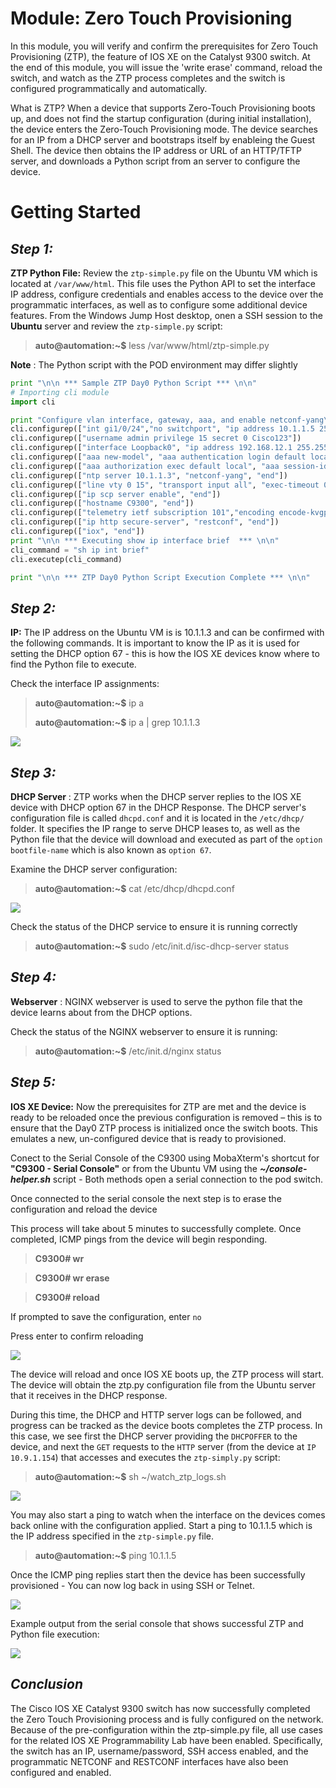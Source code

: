# Module: Zero Touch Provisioning

In this module, you will verify and confirm the prerequisites for Zero Touch Provisioning (ZTP), the feature of IOS XE on the Catalyst 9300 switch. At the end of this module, you will issue the 'write erase' command, reload the switch, and watch as the ZTP process completes and the switch is configured programmatically and automatically.

What is ZTP? When a device that supports Zero-Touch Provisioning boots up, and does not find the startup configuration (during initial installation), the device enters the Zero-Touch Provisioning mode. The device searches for an IP from a DHCP server and bootstraps itself by enableing the Guest Shell. The device then obtains the IP address or URL of an HTTP/TFTP server, and downloads a Python script from an server to configure the device.

# Getting Started


## _Step 1:_
**ZTP Python File:** Review the `ztp-simple.py` file on the Ubuntu VM which is located at `/var/www/html`. This file uses the Python API to set the interface IP address, configure credentials and enables access to the device over the programmatic interfaces, as well as to configure some additional device features. From the Windows Jump Host desktop, onen a SSH session to the **Ubuntu** server and review the `ztp-simple.py` script:

> **auto@automation:~$** less /var/www/html/ztp-simple.py

**Note** : The Python script with the POD environment may differ slightly

```Python
print "\n\n *** Sample ZTP Day0 Python Script *** \n\n"
# Importing cli module
import cli

print "Configure vlan interface, gateway, aaa, and enable netconf-yang\n\n"
cli.configurep(["int gi1/0/24","no switchport", "ip address 10.1.1.5 255.255.255.0", "no shut", "end"])
cli.configurep(["username admin privilege 15 secret 0 Cisco123"])
cli.configurep(["interface Loopback0", "ip address 192.168.12.1 255.255.255.0", "end"])
cli.configurep(["aaa new-model", "aaa authentication login default local", "end"])
cli.configurep(["aaa authorization exec default local", "aaa session-id common", "end"])
cli.configurep(["ntp server 10.1.1.3", "netconf-yang", "end"])
cli.configurep(["line vty 0 15", "transport input all", "exec-timeout 0 0", "end"])
cli.configurep(["ip scp server enable", "end"])
cli.configurep(["hostname C9300", "end"])
cli.configurep(["telemetry ietf subscription 101","encoding encode-kvgpb","filter xpath /process-cpu-ios-xe-oper:cpu-usage/cpu-utilization/five-seconds","stream yang-push","update-policy periodic 500","receiver ip address 10.1.1.3 57500 protocol grpc-tcp","end"])
cli.configurep(["ip http secure-server", "restconf", "end"])
cli.configurep(["iox", "end"])
print "\n\n *** Executing show ip interface brief  *** \n\n"
cli_command = "sh ip int brief"
cli.executep(cli_command)

print "\n\n *** ZTP Day0 Python Script Execution Complete *** \n\n"
```

## _Step 2:_
**IP:** The IP address on the Ubuntu VM is is 10.1.1.3 and can be confirmed with the following commands. It is important to know the IP as it is used for setting the DHCP option 67 - this is how the IOS XE devices know where to find the Python file to execute.

Check the interface IP assignments:

> **auto@automation:~$** ip a
>
> **auto@automation:~$** ip a | grep 10.1.1.3

![](imgs/ip_a.png)


## _Step 3:_
**DHCP Server** : ZTP works when the DHCP server replies to the IOS XE device with DHCP option 67 in the DHCP Response. The DHCP server's configuration file is called `dhcpd.conf` and it is located in the `/etc/dhcp/` folder. It specifies the IP range to serve DHCP leases to, as well as the Python file that the device will download and executed as part of the `option bootfile-name` which is also known as `option 67`.

Examine the DHCP server configuration:

>**auto@automation:~$** cat /etc/dhcp/dhcpd.conf

![](imgs/cat_dhcpd.png)

Check the status of the DHCP service to ensure it is running correctly

> **auto@automation:~$** sudo /etc/init.d/isc-dhcp-server status


## _Step 4:_
**Webserver** : NGINX webserver is used to serve the python file that the device learns about from the DHCP options.

Check the status of the NGINX webserver to ensure it is running:

> **auto@automation:~$** /etc/init.d/nginx status


## _Step 5:_
**IOS XE Device:** Now the prerequisites for ZTP are met and the device is ready to be reloaded once the previous configuration is removed – this is to ensure that the Day0 ZTP process is initialized once the switch boots. This emulates a new, un-configured device that is ready to provisioned.

Conect to the Serial Console of the C9300 using MobaXterm's shortcut for **"C9300 - Serial Console"** or from the Ubuntu VM using the ***~/console-helper.sh*** script - Both methods open a serial connection to the pod switch.

Once connected to the serial console the next step is to erase the configuration and reload the device

This process will take about 5 minutes to successfully complete. Once completed, ICMP pings from the device will begin responding.

> **C9300# wr**

> **C9300# wr erase**

> **C9300# reload**

If prompted to save the configuration, enter `no`

Press enter to confirm reloading

![](imgs/wr_er_reload.png)

The device will reload and once IOS XE boots up, the ZTP process will start. The device will obtain the ztp.py configuration file from the Ubuntu server that it receives in the DHCP response.

During this time, the DHCP and HTTP server logs can be followed, and progress can be tracked as the device boots completes the ZTP process. In this case, we see first the DHCP server providing the `DHCPOFFER` to the device, and next the `GET` requests to the `HTTP` server (from the device at `IP 10.9.1.154`) that accesses and executes the `ztp-simply.py` script:

> **auto@automation:~$** sh ~/watch_ztp_logs.sh

![](imgs/watch_ztp.png)

You may also start a ping to watch when the interface on the devices comes back online with the configuration applied. Start a ping to 10.1.1.5 which is the IP address specified in the `ztp-simple.py` file.

> **auto@automation:~$** ping 10.1.1.5

Once the ICMP ping replies start then the device has been successfully provisioned - You can now log back in using SSH or Telnet.

![](imgs/icmp_returns.png)

Example output from the serial console that shows successful ZTP and Python file execution:

![](imgs/ztp.gif)


## _Conclusion_
The Cisco IOS XE Catalyst 9300 switch has now successfully completed the Zero Touch Provisioning process and is fully configured on the network. Because of the pre-configuration within the ztp-simple.py file, all use cases for the related IOS XE Programmability Lab have been enabled. Specifically, the switch has an IP, username/password, SSH access enabled, and the programmatic NETCONF and RESTCONF interfaces have also been configured and enabled.
